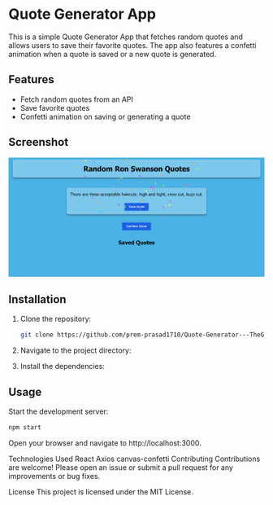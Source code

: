 # Quote Generator App

This is a simple Quote Generator App that fetches random quotes and allows users to save their favorite quotes. The app also features a confetti animation when a quote is saved or a new quote is generated.

## Features

- Fetch random quotes from an API
- Save favorite quotes
- Confetti animation on saving or generating a quote

## Screenshot

![Quote Generator App Screenshot](./public/Project_Screenshot.png)

## Installation

1. Clone the repository:

   ```sh
   git clone https://github.com/prem-prasad1710/Quote-Generator---TheGoodGame-Theory.git
   
2. Navigate to the project directory:

3. Install the dependencies:

## Usage
Start the development server:
 ```sh
npm start
```

Open your browser and navigate to http://localhost:3000.

Technologies Used
React
Axios
canvas-confetti
Contributing
Contributions are welcome! Please open an issue or submit a pull request for any improvements or bug fixes.

License
This project is licensed under the MIT License.
